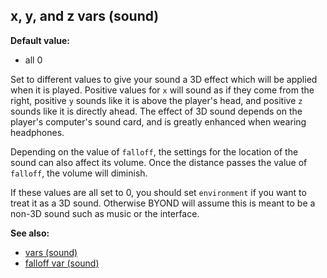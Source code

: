 ## x, y, and z vars (sound)

**Default value:**
+   all 0


Set to different values to give your sound a 3D effect which
will be applied when it is played. Positive values for `x` will sound as
if they come from the right, positive `y` sounds like it is above the
player\'s head, and positive `z` sounds like it is directly ahead. The
effect of 3D sound depends on the player\'s computer\'s sound card, and
is greatly enhanced when wearing headphones. 

Depending on the
value of `falloff`, the settings for the location of the sound can also
affect its volume. Once the distance passes the value of `falloff`, the
volume will diminish. 

If these values are all set to 0, you
should set `environment` if you want to treat it as a 3D sound.
Otherwise BYOND will assume this is meant to be a non-3D sound such as
music or the interface.

**See also:**
+   [vars (sound)](/ref/sound/var.md) 
+   [falloff var (sound)](/ref/sound/var/falloff.md) <!-- -->